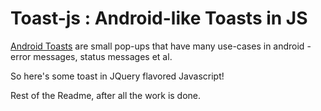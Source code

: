 # Toast-js : Android-like Toasts in JS

[Android Toasts](http://developer.android.com/guide/topics/ui/notifiers/toasts.html) are small pop-ups that have many use-cases in android - error messages, status messages et al.

So here's some toast in JQuery flavored Javascript!

Rest of the Readme, after all the work is done.
